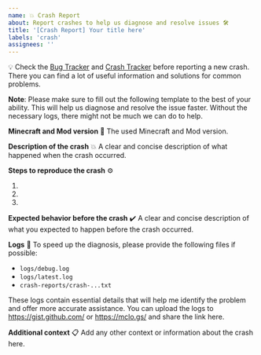 ```yaml
---
name: 💥 Crash Report
about: Report crashes to help us diagnose and resolve issues 🛠️
title: '[Crash Report] Your title here'
labels: 'crash'
assignees: ''
---
```


💡 Check the
[Bug Tracker](https://github.com/MarkusBordihn/BOs-Easy-NPC/issues?q=label%3Abug)
and [Crash Tracker](https://github.com/MarkusBordihn/BOs-Easy-NPC/issues?q=label%3Acrash) before
reporting a new crash.
There you can find a lot of useful information and solutions for common problems.

**Note**:
Please make sure to fill out the following template to the best of your ability. This will help us
diagnose and resolve the issue faster. Without the necessary logs, there might not be much we can do
to help.

**Minecraft and Mod version** 🐞
The used Minecraft and Mod version.

**Description of the crash** 💥
A clear and concise description of what happened when the crash occurred.

**Steps to reproduce the crash** ⚙️

1.
2.
3.

**Expected behavior before the crash** ✔️
A clear and concise description of what you expected to happen before the crash occurred.

**Logs** 📝
To speed up the diagnosis, please provide the following files if possible:

- `logs/debug.log`
- `logs/latest.log`
- `crash-reports/crash-...txt`

These logs contain essential details that will help me identify the problem and offer more accurate
assistance.
You can upload the logs to https://gist.github.com/ or https://mclo.gs/ and share the link here.

**Additional context** 📋
Add any other context or information about the crash here.
